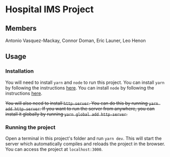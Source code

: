 # Hospital IMS Project

## Members

Antonio Vasquez-Mackay, Connor Doman, Eric Launer, Leo Henon

## Usage

### Installation

You will need to install `yarn` and `node` to run this project. You can install `yarn` by following the instructions [here](https://yarnpkg.com/en/docs/install). You can install `node` by following the instructions [here](https://nodejs.org/en/download/).

~~You will also need to install `http-server`. You can do this by running `yarn add http-server`. If you want to run the server from anywhere, you can install it globally by running `yarn global add http-server`.~~

### Running the project

Open a terminal in this project's folder and run `yarn dev`. This will start the server which automatically compiles and reloads the project in the browser. You can access the project at `localhost:3000`.
